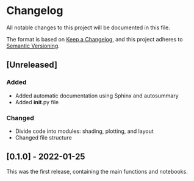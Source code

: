 # Changelog
All notable changes to this project will be documented in this file.

The format is based on [Keep a Changelog](https://keepachangelog.com/en/1.0.0/),
and this project adheres to [Semantic Versioning](https://semver.org/spec/v2.0.0.html).

## [Unreleased]

### Added
- Added automatic documentation using Sphinx and autosummary
- Added __init__.py file

### Changed
- Divide code into modules: shading, plotting, and layout
- Changed file structure

## [0.1.0] - 2022-01-25
This was the first release, containing the main functions and notebooks.
